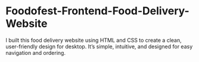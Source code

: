# Foodofest-Frontend-Food-Delivery-Website
I built this food delivery website using HTML and CSS to create a clean, user-friendly design for desktop. It’s simple, intuitive, and designed for easy navigation and ordering.
